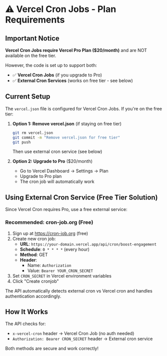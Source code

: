 # ⚠️ Vercel Cron Jobs - Plan Requirements

## Important Notice

**Vercel Cron Jobs require Vercel Pro Plan ($20/month)** and are NOT available on the free tier.

However, the code is set up to support both:
- ✅ **Vercel Cron Jobs** (if you upgrade to Pro)
- ✅ **External Cron Services** (works on free tier - see below)

## Current Setup

The `vercel.json` file is configured for Vercel Cron Jobs. If you're on the free tier:

1. **Option 1: Remove vercel.json** (if staying on free tier)
   ```bash
   git rm vercel.json
   git commit -m "Remove vercel.json for free tier"
   git push
   ```
   Then use external cron service (see below)

2. **Option 2: Upgrade to Pro** ($20/month)
   - Go to Vercel Dashboard → Settings → Plan
   - Upgrade to Pro plan
   - The cron job will automatically work

## Using External Cron Service (Free Tier Solution)

Since Vercel Cron requires Pro, use a free external service:

### Recommended: cron-job.org (Free)

1. Sign up at https://cron-job.org (free)
2. Create new cron job:
   - **URL**: `https://your-domain.vercel.app/api/cron/boost-engagement`
   - **Schedule**: `0 * * * *` (every hour)
   - **Method**: GET
   - **Header**: 
     - Name: `Authorization`
     - Value: `Bearer YOUR_CRON_SECRET`
3. Set `CRON_SECRET` in Vercel environment variables
4. Click "Create cronjob"

The API automatically detects external cron vs Vercel cron and handles authentication accordingly.

## How It Works

The API checks for:
- `x-vercel-cron` header → Vercel Cron Job (no auth needed)
- `Authorization: Bearer CRON_SECRET` header → External cron service

Both methods are secure and work correctly!

